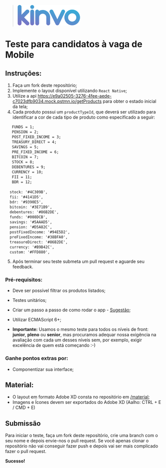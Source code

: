 > ![Logo Kinvo](https://github.com/kinvoapp/kinvo-mobile-test/blob/master/logo.svg)

# Teste para candidatos à vaga de Mobile 

## Instruções:

1. Faça um fork deste repositório;
2. Implemente o layout disponível utilizando `React Native`;
3. Utilize a api https://e9a02505-3276-4fee-aede-c7023dfb9034.mock.pstmn.io/getProducts para obter o estado inicial da tela;
4. Cada produto possui um `productTypeId`, que deverá ser utilizado para identificar a cor de cada tipo de produto como especificado a seguir:

```
   FUNDS = 1;
   PENSION = 2;
   POST_FIXED_INCOME = 3;
   TREASURY_DIRECT = 4;
   SAVINGS = 5;
   PRE_FIXED_INCOME = 6;
   BITCOIN = 7;
   STOCK = 8;
   DEBENTURES = 9;
   CURRENCY = 10;
   FII = 11;
   BDR = 12;

  stock: '#4C309B',
  fii: '#4141D5',
  bdr: '#9390E5',
  bitcoin: '#3E71B9',
  debentures: '#86B2DE',
  funds: '#008DCB',
  savings: '#5AAAD5',
  pension: '#D5A82C',
  postFixedIncome: '#94E5D2',
  preFixedIncome: '#38BFA0',
  treasureDirect: '#86B2DE',
  currency: '#B9B42C',
  custom: '#FFD880',

  ```

5. Após terminar seu teste submeta um pull request e aguarde seu feedback.


### Pré-requisitos:

* Deve ser possível filtrar os produtos listados;
* Testes unitários;
* Criar um passo a passo de como rodar o app - [Sugestão](https://github.com/elsewhencode/project-guidelines/blob/master/README.sample.md);
* Utilizar ECMAScript 6+;


* **Importante:** Usamos o mesmo teste para todos os níveis de front: **junior**, **pleno** ou **senior**, mas procuramos adequar nossa exigência na avaliação com cada um desses níveis sem, por exemplo, exigir excelência de quem está começando :-)

### Ganhe pontos extras por:

* Componentizar sua interface;

## Material:

* O layout em formato Adobe XD consta no repositório em [/material](/material);
* Imagens e Ícones devem ser exportados do Adobe XD (Aalho: CTRL + E / CMD + E)


## Submissão

Para iniciar o teste, faça um fork deste repositório, crie uma branch com o seu nome e depois envie-nos o pull request.
Se você apenas clonar o repositório não vai conseguir fazer push e depois vai ser mais complicado fazer o pull request.

**Sucesso!**
